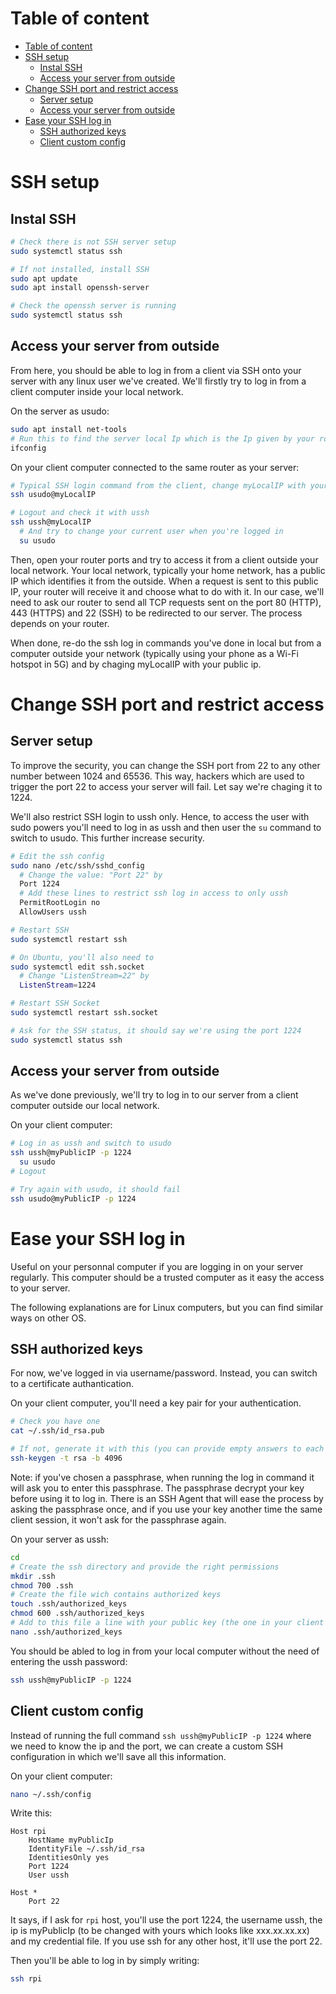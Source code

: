 # Table of content
- [Table of content](#table-of-content)
- [SSH setup](#ssh-setup)
  - [Instal SSH](#instal-ssh)
  - [Access your server from outside](#access-your-server-from-outside)
- [Change SSH port and restrict access](#change-ssh-port-and-restrict-access)
  - [Server setup](#server-setup)
  - [Access your server from outside](#access-your-server-from-outside-1)
- [Ease your SSH log in](#ease-your-ssh-log-in)
  - [SSH authorized keys](#ssh-authorized-keys)
  - [Client custom config](#client-custom-config)

# SSH setup
## Instal SSH
```sh
# Check there is not SSH server setup
sudo systemctl status ssh

# If not installed, install SSH
sudo apt update
sudo apt install openssh-server

# Check the openssh server is running
sudo systemctl status ssh
```

## Access your server from outside
From here, you should be able to log in from a client via SSH onto your server with any linux user we've created. We'll firstly try to log in from a client computer inside your local network.

On the server as usudo:
```sh
sudo apt install net-tools
# Run this to find the server local Ip which is the Ip given by your router to your server and which is typically something like 192.168.1.x. It's the adress of your server inside the local network
ifconfig
```

On your client computer connected to the same router as your server:
```sh
# Typical SSH login command from the client, change myLocalIP with your sevrer local ip we've just found
ssh usudo@myLocalIP

# Logout and check it with ussh
ssh ussh@myLocalIP
  # And try to change your current user when you're logged in
  su usudo
```

Then, open your router ports and try to access it from a client outside your local network. Your local network, typically your home network, has a public IP which identifies it from the outside. When a request is sent to this public IP, your router will receive it and choose what to do with it. In our case, we'll need to ask our router to send all TCP requests sent on the port 80 (HTTP), 443 (HTTPS) and 22 (SSH) to be redirected to our server. The process depends on your router.

When done, re-do the ssh log in commands you've done in local but from a computer outside your network (typically using your phone as a Wi-Fi hotspot in 5G) and by chaging myLocalIP with your public ip.

# Change SSH port and restrict access
## Server setup
To improve the security, you can change the SSH port from 22 to any other number between 1024 and 65536. This way, hackers which are used to trigger the port 22 to access your server will fail. Let say we're chaging it to 1224.

We'll also restrict SSH login to ussh only. Hence, to access the user with sudo powers you'll need to log in as ussh and then user the `su` command to switch to usudo. This further increase security.

```sh
# Edit the ssh config
sudo nano /etc/ssh/sshd_config
  # Change the value: "Port 22" by
  Port 1224
  # Add these lines to restrict ssh log in access to only ussh
  PermitRootLogin no
  AllowUsers ussh

# Restart SSH
sudo systemctl restart ssh

# On Ubuntu, you'll also need to
sudo systemctl edit ssh.socket
  # Change "ListenStream=22" by
  ListenStream=1224

# Restart SSH Socket
sudo systemctl restart ssh.socket

# Ask for the SSH status, it should say we're using the port 1224
sudo systemctl status ssh
```

## Access your server from outside
As we've done previously, we'll try to log in to our server from a client computer outside our local network.

On your client computer:
```sh
# Log in as ussh and switch to usudo
ssh ussh@myPublicIP -p 1224
  su usudo
# Logout

# Try again with usudo, it should fail
ssh usudo@myPublicIP -p 1224
```

# Ease your SSH log in
Useful on your personnal computer if you are logging in on your server regularly. This computer should be a trusted computer as it easy the access to your server.

The following explanations are for Linux computers, but you can find similar ways on other OS.

## SSH authorized keys
For now, we've logged in via username/password. Instead, you can switch to a certificate authantication.

On your client computer, you'll need a key pair for your authentication.
```sh
# Check you have one
cat ~/.ssh/id_rsa.pub

# If not, generate it with this (you can provide empty answers to each question and this will generate a key pair in ~/.ssh in the files id_rsa and id_rsa.pub)
ssh-keygen -t rsa -b 4096
```
Note: if you've chosen a passphrase, when running the log in command it will ask you to enter this passphrase. The passphrase decrypt your key before using it to log in. There is an SSH Agent that will ease the process by asking the passphrase once, and if you use your key another time the same client session, it won't ask for the passphrase again.

On your server as ussh:
```sh
cd
# Create the ssh directory and provide the right permissions
mkdir .ssh
chmod 700 .ssh
# Create the file wich contains authorized keys
touch .ssh/authorized_keys
chmod 600 .ssh/authorized_keys
# Add to this file a line with your public key (the one in your client computer at ~/.ssh/id_rsa.pub)
nano .ssh/authorized_keys
```

You should be abled to log in from your local computer without the need of entering the ussh password:
```sh
ssh ussh@myPublicIP -p 1224
```

## Client custom config
Instead of running the full command `ssh ussh@myPublicIP -p 1224` where we need to know the ip and the port, we can create a custom SSH configuration in which we'll save all this information.

On your client computer:
```sh
nano ~/.ssh/config
```
Write this:
```
Host rpi
    HostName myPublicIp
    IdentityFile ~/.ssh/id_rsa
    IdentitiesOnly yes
    Port 1224
    User ussh

Host *
    Port 22
```
It says, if I ask for `rpi` host, you'll use the port 1224, the username ussh, the ip is myPublicIp (to be changed with yours which looks like xxx.xx.xx.xx) and my credential file. If you use ssh for any other host, it'll use the port 22.

Then you'll be able to log in by simply writing:
```sh
ssh rpi
```
